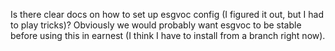 Is there clear docs on how to set up esgvoc config (I figured it out, but I had to play tricks)?
Obviously we would probably want esgvoc to be stable before using this in earnest (I think I have to install from a branch right now).
